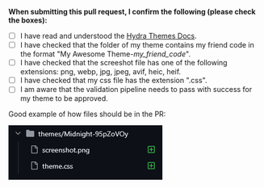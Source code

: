 **When submitting this pull request, I confirm the following (please check the boxes):**

- [ ] I have read and understood the [Hydra Themes Docs](https://docs.hydralauncher.gg/themes.html).
- [ ] I have checked that the folder of my theme contains my friend code in the format "My Awesome Theme-_my_friend_code_".
- [ ] I have checked that the screeshot file has one of the following extensions: png, webp, jpg, jpeg, avif, heic, heif.
- [ ] I have checked that my css file has the extension ".css".
- [ ] I am aware that the validation pipeline needs to pass with success for my theme to be approved.

Good example of how files should be in the PR:

![Example of files in a good PR](https://raw.githubusercontent.com/hydralauncher/hydra-themes/f61313ffdf4f1d5cfd2149583a02eb4da4e6c530/docs/pr-example.png)

